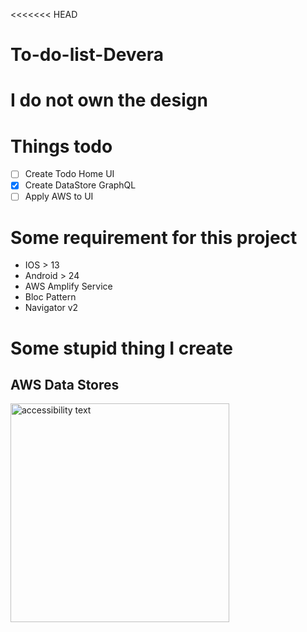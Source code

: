 <<<<<<< HEAD

# To-do-list-Devera

# I do not own the design

# Things todo

- [ ] Create Todo Home UI
- [x] Create DataStore GraphQL
- [ ] Apply AWS to UI

# Some requirement for this project

- IOS > 13
- Android > 24
- AWS Amplify Service
- Bloc Pattern
- Navigator v2

# Some stupid thing I create

## AWS Data Stores

<img src="https://firebasestorage.googleapis.com/v0/b/wanders-b9bab.appspot.com/o/DataStore%2FScreen%20Shot%202021-08-19%20at%2019.30.55.png?alt=media&token=2f9ed889-842a-43d4-bac9-bcd9819e1385" width="350" alt="accessibility text">
